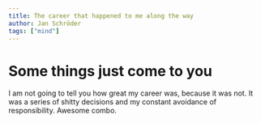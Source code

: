 ```yaml
---
title: The career that happened to me along the way 
author: Jan Schröder 
tags: ["mind"]
---
```


# Some things just come to you

I am not going to tell you how great my career was, because it was not. It was a series of shitty decisions and my constant avoidance of responsibility. Awesome combo. 
